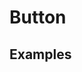 # Button

## Examples

<ex-code name="ex-button-basic"></ex-code>

<ex-code name="ex-button-type"></ex-code>

